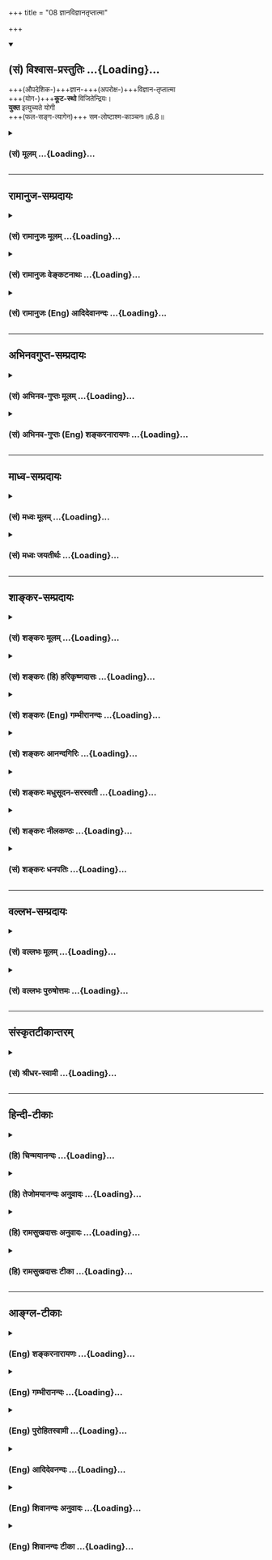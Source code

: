 +++
title = "08 ज्ञानविज्ञानतृप्तात्मा"

+++
<div class="js_include" newlevelforh1="2" title="(सं) विश्वास-प्रस्तुतिः" unfilled url="/purANam_vaiShNavam/mahAbhAratam/06-bhIShma-parva/03-bhagavad-gItA-parva/saMskRtam/vishvAsa-prastutiH/06_Atma-saMyama-yogaH_a/08_jnAnavijnAnatRptA.md">
<details open><summary><h2>(सं) विश्वास-प्रस्तुतिः ...{Loading}...</h2></summary>

+++(औपदेशिक-)+++ज्ञान-+++(अपरोक्ष-)+++विज्ञान-तृप्तात्मा  
+++(योग-)+++**कूट-स्थो** विजितेन्द्रियः।  
**युक्त** इत्युच्यते योगी  
+++(फल-सङ्ग-त्यागेन)+++ सम-लोष्टाश्म-काञ्चनः॥6.8॥
</details>
</div>
<div class="js_include collapsed" newlevelforh1="3" title="(सं) मूलम्" unfilled url="/purANam_vaiShNavam/mahAbhAratam/06-bhIShma-parva/03-bhagavad-gItA-parva/saMskRtam/mUlam/06_Atma-saMyama-yogaH_a/08_jnAnavijnAnatRptA.md">
<details><summary><h3>(सं) मूलम् ...{Loading}...</h3></summary>

ज्ञानविज्ञानतृप्तात्मा कूटस्थो विजितेन्द्रियः।  
युक्त इत्युच्यते योगी समलोष्टाश्मकाञ्चनः।।6.8।।
</details>
</div>


_________________
## रामानुज-सम्प्रदायः
<div class="js_include collapsed" newlevelforh1="3" title="(सं) रामानुजः मूलम्" unfilled url="/purANam_vaiShNavam/mahAbhAratam/06-bhIShma-parva/03-bhagavad-gItA-parva/saMskRtam/rAmAnujaH/mUlam/06_Atma-saMyama-yogaH_a/08_jnAnavijnAnatRptA.md">
<details><summary><h3>(सं) रामानुजः मूलम् ...{Loading}...</h3></summary>

।।6.8।।**ज्ञानविज्ञानतृप्तात्मा** आत्मस्वरूपविषयेण ज्ञानेन तस्य च
प्रकृतिविसजातीयाकारविषयेण विज्ञानेन च तृप्तमनाः **कूटस्थः**
देवाद्यवस्थासु अनुवर्तमानः सर्वसाधारणज्ञानैकाकारात्मनि स्थितः तत्र एव
**विजितेन्द्रियः समलोष्टाश्मकाञ्चनः** प्रकृतिविविक्तस्वरूपनिष्ठतया
प्राकृतवस्तुविशेषेषु भोग्यत्वाभावात् लोष्टाश्मकाञ्चनेषु समप्रयोजनो यः
कर्मयोगी स **युक्त इति उच्यते** आत्मावलोकनरूपयोगाभ्यासार्ह उच्यते। तथा च

</details>
</div>
<div class="js_include collapsed" newlevelforh1="3" title="(सं) रामानुजः वेङ्कटनाथः" unfilled url="/purANam_vaiShNavam/mahAbhAratam/06-bhIShma-parva/03-bhagavad-gItA-parva/saMskRtam/rAmAnujaH/venkaTanAthaH/06_Atma-saMyama-yogaH_a/08_jnAnavijnAnatRptA.md">
<details><summary><h3>(सं) रामानुजः वेङ्कटनाथः ...{Loading}...</h3></summary>

  
  
।।6.8।। इन्द्रियविजयो द्वन्द्वसहत्वं चोक्तम् अथ तयोहेतुरुच्यते ज्ञान इति
श्लोकेन। ज्ञानविज्ञानशब्दयोः पौनरुक्त्यव्युदासायोपसर्गद्योतितं
विषयविशेषं व्यञ्जयतिआत्मस्वरूपेत्यादिना।
पारलौकिकसमस्तकर्मापेक्षितदेहादिव्यतिरिक्तत्वधीरिहज्ञानम्। मोक्षाधिकारिणो
विशेषतोऽपेक्षितनित्यत्वनिरतिशयानन्दत्वादिधीस्तुविज्ञानं न
पुनरुपासनरूपज्ञानम्। तत्सामग्रीपरत्वाद्वाक्यस्येति भावः। कूटे तिष्ठतीति
कूटस्थः। कूटशब्दश्च परिशुद्धात्मन्यौपचारिकः। कूटस्य
ह्यागन्तुकविनश्वरायःपिण्डादिसंश्लेषविश्लेषरूपावस्थाप्रवाहे वर्तमानेऽपि
स्वस्वरूपे न शैथिल्यादिरूपो विकारः तद्वदत्रापि
देवादिशरीरसंश्लेषविश्लेषरूपावस्थाप्रवाहेऽपिन जायते म्रियते 2।20
इत्यादिनोक्तप्रकारेण निर्विकारत्वं सिद्धमिति कूटशब्देनोपचारो युज्यत
इत्यभिप्रायेणाह देवादीति। शिखरपर्यायकूटविवक्षया वोपचारः। कूटस्थ इव वा
साधारणतयानुसन्धानादसौ कूटस्थ इत्यभिप्रायेणाह देवाद्यवस्थास्विति।
देवशब्दोऽत्र भावप्रधानः। अनुवर्तमानत्वात्
सर्वसाधारणत्वमित्यपौनरुक्त्यम्। यद्वा सर्वात्मसाधारणेत्यर्थः।
पूर्वश्लोकोक्तजितेन्द्रियत्वादौ हेतुरयमुक्त इत्याह तत एवेति।
स्वरूपकार्यकारणादिभिरत्यन्तविषमाणां लोष्टादीनां समत्वं कथमिति
शङ्कानिराकरणायप्रकृतीत्यादिसमप्रयोजन इत्यन्तमुक्तम्।
लोष्टाश्मभेदवदश्मकाञ्चनादिभेदेऽपीत्यनेकदृष्टान्ताभिप्रायः।
अत्रोद्देश्योपादेयांशौ विभजते य इत्यादिना। युक्तशब्द एवात्र योग्यपर्यायः
प्रकरणवशात्तु योगाभ्यासविषयत्वं सिद्धम्। यद्वा
प्रकृतिप्रत्यययोरर्थभेदविवक्षयायोगाभ्यासार्ह इत्युक्तम्।  
  

</details>
</div>
<div class="js_include collapsed" newlevelforh1="3" title="(सं) रामानुजः (Eng) आदिदेवानन्दः" unfilled url="/purANam_vaiShNavam/mahAbhAratam/06-bhIShma-parva/03-bhagavad-gItA-parva/saMskRtam/rAmAnujaH/english/AdidevAnandaH/06_Atma-saMyama-yogaH_a/08_jnAnavijnAnatRptA.md">
<details><summary><h3>(सं) रामानुजः (Eng) आदिदेवानन्दः ...{Loading}...</h3></summary>

6.8 That Karma Yogin whose mind is content with the knowledge of the self and the knowledge of the difference, i.e., whose mind is content with the knowledge concerning the real nature of the self as well as with the knowledge of the difference of Its nature from Prakrti; 'who is established in the self' (Kutasthah), i.e., who remains as the self which is of the uniform nature of knowledge in all stages of evolution as men, gods etc. whose senses are therefore subdued; and to whom
'earth, stone and gold are of eal value' because of his lack of interest in any material objects of enjoyment on account of his intense earnestness to know the real nature of the self as different from Prakrti - he, that Karma Yogi, is called integrated i.e., fit for the practice of Yoga which is of the nature of the vision of the self. And also.

</details>
</div>


_________________
## अभिनवगुप्त-सम्प्रदायः
<div class="js_include collapsed" newlevelforh1="3" title="(सं) अभिनव-गुप्तः मूलम्" unfilled url="/purANam_vaiShNavam/mahAbhAratam/06-bhIShma-parva/03-bhagavad-gItA-parva/saMskRtam/abhinava-guptaH/mUlam/06_Atma-saMyama-yogaH_a/08_jnAnavijnAnatRptA.md">
<details><summary><h3>(सं) अभिनव-गुप्तः मूलम् ...{Loading}...</h3></summary>

।।6.8।। ज्ञानेति। ज्ञानम् अभ्रान्ता बुद्धिः। विविधं ज्ञानं यत्र तत्
विज्ञानम् प्रग्युक्त्युदितं कर्म।

</details>
</div>
<div class="js_include collapsed" newlevelforh1="3" title="(सं) अभिनव-गुप्तः (Eng) शङ्करनारायणः" unfilled url="/purANam_vaiShNavam/mahAbhAratam/06-bhIShma-parva/03-bhagavad-gItA-parva/saMskRtam/abhinava-guptaH/english/shankaranArAyaNaH/06_Atma-saMyama-yogaH_a/08_jnAnavijnAnatRptA.md">
<details><summary><h3>(सं) अभिनव-गुप्तः (Eng) शङ्करनारायणः ...{Loading}...</h3></summary>

6.8 Jnana - etc. Knowledge : a knowledge which is different from the
false one. What consists of varied thoughts : the action in which varied
thoughts are involved, i.e. the action that is born as result of
preceding thoughts of reasoning.

</details>
</div>


_________________
## माध्व-सम्प्रदायः
<div class="js_include collapsed" newlevelforh1="3" title="(सं) मध्वः मूलम्" unfilled url="/purANam_vaiShNavam/mahAbhAratam/06-bhIShma-parva/03-bhagavad-gItA-parva/saMskRtam/madhvaH/mUlam/06_Atma-saMyama-yogaH_a/08_jnAnavijnAnatRptA.md">
<details><summary><h3>(सं) मध्वः मूलम् ...{Loading}...</h3></summary>

।।6.7 6.8।। जितात्मनः फलमाह जितात्मन इति। जितात्मा हि प्रशान्तो भवति। न
तस्य मनः प्रायो विषयेषु गच्छति। तदा च परमात्मा सम्यगाहितः हृदि सन्निहितो
भवति अपरोक्षज्ञानी भवतीत्यर्थः। अपरोक्षज्ञानिनो लक्षणं स्पष्टयति
शीतोष्णेत्यादिना। शीतोष्णादिषु कूटस्थः ज्ञानविज्ञानतृप्तात्मा
विजितेन्द्रिय इति कूटस्थत्वे हेतुः। विज्ञानं विशेषज्ञानं अपरोक्षज्ञानं
वा। तच्चोक्तं सामान्यैर्ये त्वविज्ञेया विशेषा मम गोचराः। देवादीनां तु
तज्ज्ञानं विज्ञानमिति कीर्तितम्। इति। श्रवणान्मननाच्चैव यज्ज्ञानमुपजायते।
तज्ज्ञानं दर्शनं विष्णोर्विज्ञानं शम्भुरब्रवीत्। विज्ञानं
ज्ञानमङ्गादेर्विशिष्टं दर्शनं तथा इत्यादि। कूटस्थो निर्विकारः
कूटवत्स्थित इति व्युत्पत्तेः। कूटमाकाशःकूटं खं विदलं व्योम
सन्धिराकाशउच्यते। इत्यभिधानात्। योगी योगं कुर्वन्। युक्तो योगसम्पूर्णः।
एवम्भूतो योगानुष्ठाता योगसम्पूर्ण उच्यत इत्यर्थः।

</details>
</div>
<div class="js_include collapsed" newlevelforh1="3" title="(सं) मध्वः जयतीर्थः" unfilled url="/purANam_vaiShNavam/mahAbhAratam/06-bhIShma-parva/03-bhagavad-gItA-parva/saMskRtam/madhvaH/jayatIrthaH/06_Atma-saMyama-yogaH_a/08_jnAnavijnAnatRptA.md">
<details><summary><h3>(सं) मध्वः जयतीर्थः ...{Loading}...</h3></summary>

।।6.7 6.8।। योगो विहितः तत्किं जितात्मन इत्यनेन इत्यत आह **जितात्मन**
इति। उपकारी हि बन्धुरुच्यते। तत्र जितं मनः कमुपकारं करोति येन बन्धुः
स्यात् आत्मोद्धारं करोतीति चेत् स एव च कः इत्याशङ्क्येति शेषः। जितात्मनः
फले वक्तव्ये प्रशान्तस्येत्यनुवादः किमर्थः इत्यत आह **जितात्मा ही**ति।
वाक्यभेदेनेदमेव फलकथनमिति भावः। ननु जितात्मत्वमेव प्रशान्तत्वं तत्कथं
तत्फलं स्यात् इत्यत आह **ने**ति। तस्य जितात्मनः स्वत एवेति शेषः। तर्हि
निराकाङ्क्षत्वादुत्तरं वाक्यं व्यर्थमित्यतः परमफलं दर्शयितुं तदिति भावेन
न्यूनमध्याहारेण पूरयन्व्याचष्टे **तदा चे**ति। प्रशान्तत्वे सति परमात्मा
सर्वेषां हृदि सन्निहित एव तत्कुतः प्रशान्तस्य विशेषः इत्यतः
सम्यक्पदसूचितार्थं विवृणोति **अपरोक्षे**ति। योगारूढ इत्यर्थः। यदा हि 6।5
इति योगारूढस्य लक्षणमुक्तं तत्किमर्थं पुनरुच्यते इत्यत आह
**अपरोक्षे**ति। सार्धश्लोकद्वयग्रहणायादिपदं अत्र सप्तम्या अन्वयो न
दृश्यतेऽत आह **शीते**ति। अत्र भास्करोऽन्वयमपश्यन्परमात्मा समाहितः इति
सम्प्रदायागतं पाठं विसृज्यपरात्मसु समा मतिः इति पाठान्तरं प्रकल्प्यसमा
मतिः इति तु आवर्त्य सप्तम्या अन्वयमुक्त्वा पूर्वपाठेऽन्वयाभाव इत्यवादीत्
तदनेन नापहसितं भवति। कृत्रिमेऽपि पाठेसुहृत् इत्यादिकंआत्मौपम्येन 6।32
इत्यादिकं च पुनरुक्तं स्यात्। ननु यः शीतोष्णादिषु कूटस्थः तस्य
ज्ञानविज्ञानतृप्तमनस्त्वं विजितेन्द्रियत्वं चार्थात्सिद्धमेव तत्किमर्थं
पुनरुच्यते इत्यत आह ज्ञाने**ति। प्रत्येकमन्वयादेकवचनम्। ननु
शिल्पादिविषया बुद्धिर्विज्ञानम्मोक्षे धीर्ज्ञानमन्यत्र विज्ञानं
शिल्पशास्त्रयोः अमरः1।5।6 इत्यभिधानात् तत्कथं विज्ञानेन तृप्तात्माऽयं
स्यात् इत्यत आह** विज्ञानमि**ति। अनेन सामान्यज्ञानं परोक्षज्ञानं वा
ज्ञानमिति सूचितम्। कुत एतत् इत्यत आह** तच्चे**ति।
प्रसिद्धाभिधानार्थोऽप्यङ्गीक्रियत इति चशब्दः। सामान्यैः साधारणैः
पुरुषैः। सामान्यविषयं तु ज्ञानमित्यपि द्रष्टव्यम्। तदेव ज्ञानमिति
सम्बन्धः। अङ्गादेर्व्याकरणादेः शिल्पस्य च। विशिष्टं दर्शनं
वैष्णवशास्त्रम्। कूटस्थशब्दो नित्यादिपर्यायः तेन कथमन्वयः सप्तम्याः
इत्यत आह** कूटस्थ **इति। तत्कथं इत्यत आह** कूटवदि**ति। सुपि स्थः
अष्टा.3।2।4 कूटशब्दोऽनृतवाद्यादिवाची तत्परिग्रहे निर्विकारत्वं न लभ्यत
इत्यत आह** कूटमि**ति। एतैः शब्दैराकाश उच्यत इत्यर्थः। युक्तो योगी इति
पुनरुक्तिरिति मन्दाशङ्कानिरासार्थमाह** योगी**ति। इनेरस्त्यर्थत्वात्
कुर्वन्नित्युक्तम्। निष्ठाया भूतार्थत्वात् सम्पूर्ण इति।
वक्ष्यमाणान्वयापेक्षया क्रमोल्लङ्घनम्। तर्हि विरुद्धार्थयोः कथं
सामानाधिकरण्यं इत्यत आह** एवम्भूत **इति। धातुसम्बन्धे प्रत्ययाः इति
ह्युक्तम्।**

</details>
</div>


_________________
## शाङ्कर-सम्प्रदायः
<div class="js_include collapsed" newlevelforh1="3" title="(सं) शङ्करः मूलम्" unfilled url="/purANam_vaiShNavam/mahAbhAratam/06-bhIShma-parva/03-bhagavad-gItA-parva/saMskRtam/shankaraH/mUlam/06_Atma-saMyama-yogaH_a/08_jnAnavijnAnatRptA.md">
<details><summary><h3>(सं) शङ्करः मूलम् ...{Loading}...</h3></summary>

।।6.8।। **ज्ञानविज्ञानतृप्तात्मा** ज्ञानं शास्त्रोक्तपदार्थानां
परिज्ञानम् विज्ञानं तु शास्त्रतो ज्ञातानां तथैव स्वानुभवकरणम् ताभ्यां
ज्ञानविज्ञानाभ्यां तृप्तः संजातालंप्रत्ययः आत्मा अन्तःकरणं यस्य सः
ज्ञानविज्ञानतृप्तात्मा **कूटस्थः** अप्रकम्प्यः भवति इत्यर्थः
**विजितेन्द्रिय**श्च। य ईदृशः **युक्तः** समाहितः **इति स उच्यते**
कथ्यते। स **योगी समलोष्टाश्मकाञ्चनः** लोष्टाश्मकाञ्चनानि समानि यस्य सः
समलोष्टाश्मकाञ्चनः।। किञ्च

</details>
</div>
<div class="js_include collapsed" newlevelforh1="3" title="(सं) शङ्करः (हि) हरिकृष्णदासः" unfilled url="/purANam_vaiShNavam/mahAbhAratam/06-bhIShma-parva/03-bhagavad-gItA-parva/saMskRtam/shankaraH/hindI/harikRShNadAsaH/06_Atma-saMyama-yogaH_a/08_jnAnavijnAnatRptA.md">
<details><summary><h3>(सं) शङ्करः (हि) हरिकृष्णदासः ...{Loading}...</h3></summary>

।।6.8।। शास्त्रोक्त पदार्थोंको समझनेका नाम ज्ञान है और शास्त्रसे समझे हुए
भावोंको वैसे ही अपने अन्तःकरणमें प्रत्यक्ष अनुभव करनेका नाम विज्ञान है
ऐसे ज्ञान और विज्ञान से जिसका अन्तःकरण तृप्त है अर्थात् जिसके
अन्तःकरणमें ऐसा विश्वास उत्पन्न हो गया है कि बस अब कुछ भी जानना बाकी
नहीं है ऐसा जो ज्ञानविज्ञानसे तृप्त हुए अन्तःकरणवाला है तथा जो कूटस्थ
यानी अविचल और जितेन्द्रिय हो जाता है वह युक्त यानी समाहित ( समाधिस्थ )
कहा जाता है। वह योगी मिट्टी पत्थर और सुवर्णको समान समझनेवाला होता है
अर्थात् उसकी दृष्टिमें मिट्टी पत्थर और सोना सब समान हैं ( एक ब्रह्मरूप
है )।

</details>
</div>
<div class="js_include collapsed" newlevelforh1="3" title="(सं) शङ्करः (Eng) गम्भीरानन्दः" unfilled url="/purANam_vaiShNavam/mahAbhAratam/06-bhIShma-parva/03-bhagavad-gItA-parva/saMskRtam/shankaraH/english/gambhIrAnandaH/06_Atma-saMyama-yogaH_a/08_jnAnavijnAnatRptA.md">
<details><summary><h3>(सं) शङ्करः (Eng) गम्भीरानन्दः ...{Loading}...</h3></summary>

6.8 A yogi, jnana-vijnana-trpta-atma, whose mind is satisfied with
knowledge and realization-jnana is thorough knowledge of things
presented by the scriptures, but vijnana is making those things known
from the scriptures a subject of one's own realization just as they have
been presented; he whose mind (atma) has become contented (trpta) with
those jnana and vijnana is jnana-vijnana-trpta-atma-; kutasthah, who is
unmoved, i.e. who becomes unshakable; and vijita-indriyah, who has his
organs under control;- he who is of this kind, ucyate, is said to be;
yuktah, Self-absorbed. That yogi sama-losta-asma-kancanah, treats eally
a lump of earth, a stone and gold. Further,

</details>
</div>
<div class="js_include collapsed" newlevelforh1="3" title="(सं) शङ्करः आनन्दगिरिः" unfilled url="/purANam_vaiShNavam/mahAbhAratam/06-bhIShma-parva/03-bhagavad-gItA-parva/saMskRtam/shankaraH/AnandagiriH/06_Atma-saMyama-yogaH_a/08_jnAnavijnAnatRptA.md">
<details><summary><h3>(सं) शङ्करः आनन्दगिरिः ...{Loading}...</h3></summary>

।।6.8।। चित्तसमाधानमेव विशिष्टफलं चेदिष्टं तर्हि कथंभूतः समाहितो
व्यवह्रियते तत्राह **ज्ञानेति।** परोक्षापरोक्षाभ्यां ज्ञानविज्ञानाभ्यां
संजातालंप्रत्ययो यस्मिन्नन्तःकरणे सोऽविक्रियो हर्षविषादकामक्रोधादिरहितो
योगी युक्तः समाहित इति व्यवहारभागी भवतीति पादत्रयव्याख्यानेन दर्शयति
**ज्ञानमित्यादिना।** स च योगी परमहंसपरिव्राजकः
सर्वत्रोपेक्षाबुद्धिरनतिशयवैराग्यभागीति कथयति **स योगीति।**

</details>
</div>
<div class="js_include collapsed" newlevelforh1="3" title="(सं) शङ्करः मधुसूदन-सरस्वती" unfilled url="/purANam_vaiShNavam/mahAbhAratam/06-bhIShma-parva/03-bhagavad-gItA-parva/saMskRtam/shankaraH/madhusUdana-sarasvatI/06_Atma-saMyama-yogaH_a/08_jnAnavijnAnatRptA.md">
<details><summary><h3>(सं) शङ्करः मधुसूदन-सरस्वती ...{Loading}...</h3></summary>

।।6.8।। किंच ज्ञानं शास्त्रोक्तानां पदार्थानामौपदेशिकं ज्ञानं विज्ञानं
तदप्रामाण्यशङ्कानिराकरणफलेन विचारेण तथैव तेषां स्वानुभवेनापरोक्षीकरणं
ताभ्यां तृप्तः संजातालंप्रत्यय आत्मा चित्तं यस्य स तथा। कूटस्थो
विषयसंनिधावपि विकारशून्यः। अतएव विजितानि
रागद्वेषपूर्वकाद्विषयग्रहणाद्व्यावर्तितानीन्द्रियाणि येन सः। अतएव
हेयोपादेयबुद्धिशून्यत्वेन समानि मृत्पिण्डपाषाणकाञ्चनानि यस्य सः। योगी
परमहंसपरिव्राजकः परवैराग्ययुक्तो योगारूढ इत्युच्यते।

</details>
</div>
<div class="js_include collapsed" newlevelforh1="3" title="(सं) शङ्करः नीलकण्ठः" unfilled url="/purANam_vaiShNavam/mahAbhAratam/06-bhIShma-parva/03-bhagavad-gItA-parva/saMskRtam/shankaraH/nIlakaNThaH/06_Atma-saMyama-yogaH_a/08_jnAnavijnAnatRptA.md">
<details><summary><h3>(सं) शङ्करः नीलकण्ठः ...{Loading}...</h3></summary>

।।6.8।। समाधिसिद्धेरपि किं फलमत आह **ज्ञानेति।** ज्ञानं शास्त्रोपदेशजा
बुद्धिः। विज्ञानं शास्त्रार्थध्यानजः प्रमारूपोऽनुभवस्ताभ्यां तृप्तः
संजातालंप्रत्यय आत्मा चित्तं यस्य स ज्ञानविज्ञानतृप्तात्मा।
यतस्तृप्तात्माऽतः कूटस्थोऽप्रकम्प्यः संसारतापानास्कन्दितो भवतीति
समाधिफलम्। अस्य लोकप्रसिद्धं लक्षणमाह **विजितेन्द्रिय इति।**
समलोष्टाश्मकाञ्चन इति एवंविधो योगी स युक्तः प्राप्तयोग इत्युच्यते
विद्वद्भिः।

</details>
</div>
<div class="js_include collapsed" newlevelforh1="3" title="(सं) शङ्करः धनपतिः" unfilled url="/purANam_vaiShNavam/mahAbhAratam/06-bhIShma-parva/03-bhagavad-gItA-parva/saMskRtam/shankaraH/dhanapatiH/06_Atma-saMyama-yogaH_a/08_jnAnavijnAnatRptA.md">
<details><summary><h3>(सं) शङ्करः धनपतिः ...{Loading}...</h3></summary>

।।6.8।। शीतादिषु समो भवतीत्युक्त तत्कुंत इत्यत आह **ज्ञानेति।** ज्ञानं
शास्त्रोक्तानां धर्मादिरुपाणां पदार्थानां तत्त्वज्ञानं विज्ञानं
शास्त्रतो ज्ञातानां वेदोक्तो यादृशो धर्मादितादृश एव तथा तत्त्वमसीति
श्रुत्यर्थानुसारेणाहं ब्रह्मास्मीत्यनुभवस्ताभ्यां तृप्त आत्मान्तःकरणं
यस्य सः। अतः कुटस्थोऽप्रकम्प्यः केनापि शीतादिना चालयितुमशक्यो
भवतीत्यर्थः। नन्वन्तःकरणस्य
ज्ञानविज्ञानतृप्तेत्वनाप्रकम्प्योऽपीन्द्रियाणामतृप्तत्वाद्विषयैरिन्द्रियद्वारा
प्रकम्प्यो भविष्यतीति तत्राह विजितेन्द्रियः। अन्तःकरणस्येन्द्रियस्वामिनो
जयादिन्द्रियाणामपि जय इति भावः। अतएव समलोष्टाश्मकाञ्चनः। अत्राश्मशब्देन
पाषाणसामान्यवाचिना तद्विशेषा वज्रवैदूर्यादयोऽपि गृह्यन्ते। समानि
लोष्टादीनि यस्य सः य ईदृशो योगी स युक्तः यथार्थयोगयुक्तः योगारुढ
इत्युच्यत इत्यर्थः।

</details>
</div>


_________________
## वल्लभ-सम्प्रदायः
<div class="js_include collapsed" newlevelforh1="3" title="(सं) वल्लभः मूलम्" unfilled url="/purANam_vaiShNavam/mahAbhAratam/06-bhIShma-parva/03-bhagavad-gItA-parva/saMskRtam/vallabhaH/mUlam/06_Atma-saMyama-yogaH_a/08_jnAnavijnAnatRptA.md">
<details><summary><h3>(सं) वल्लभः मूलम् ...{Loading}...</h3></summary>

।।6.8 6.9।। योगारूढस्य स्वरूपं श्रैष्ठ्यं चोपपादयति द्वाभ्यां
ज्ञानविज्ञानेति। ज्ञानमौपदेशिकं विज्ञानमपरोक्षानुभवः ताभ्यां तृप्त आत्मा
यस्य कूटे स्थितोऽपि युक्त इत्युच्यते स योगी सुहृदादिषु तद्विपरीतेषु च
समबुद्धिरधिकतरो भवतीति विशिष्यते।

</details>
</div>
<div class="js_include collapsed" newlevelforh1="3" title="(सं) वल्लभः पुरुषोत्तमः" unfilled url="/purANam_vaiShNavam/mahAbhAratam/06-bhIShma-parva/03-bhagavad-gItA-parva/saMskRtam/vallabhaH/puruShottamaH/06_Atma-saMyama-yogaH_a/08_jnAnavijnAnatRptA.md">
<details><summary><h3>(सं) वल्लभः पुरुषोत्तमः ...{Loading}...</h3></summary>

  
  
।।6.8।। ननु परमात्मा हृदयस्थोऽस्तीति कथं ज्ञातव्यः इत्याकाङ्क्षायामाह
ज्ञानविज्ञानतृप्तात्मेति। ज्ञाने शास्त्ररीत्या भगवत्स्वरूपज्ञाने
विज्ञाने भावात्मकत्वरूपानुभवे तृप्तः संशयकोटिरहित आत्मा अन्तःकरणं यस्य
कूटस्थः निर्विकारः भगवच्चरणस्वरूपैकनिष्टः विजितेन्द्रियः
स्वभोगेच्छारहितः युक्तो योगारूढ इत्युच्यते। समलोष्टाश्मकाञ्चनः
मृत्पाषाणसुवर्णेषु समो भगवदीयभावरूपवान् योगी मत्संयोगवानुच्यते मयेति
शेषः। अत्रायं भावः मृत्तिकायां भगवदङ्गसौगन्ध्यस्मरणेन
सेवौपायिकशरीराप्तितापभाववान् पाषाणे भगवद्विप्रयोगजडतास्मरणेन स्वस्य
तदभावतापात्तत्र स्निग्धभाववान् सौवर्णे चालौकिककान्तिदर्शनेन
रसभाववांस्तथोच्यत इति भावः।  
  

</details>
</div>


_________________
## संस्कृतटीकान्तरम्
<div class="js_include collapsed" newlevelforh1="3" title="(सं) श्रीधर-स्वामी" unfilled url="/purANam_vaiShNavam/mahAbhAratam/06-bhIShma-parva/03-bhagavad-gItA-parva/saMskRtam/shrIdhara-svAmI/06_Atma-saMyama-yogaH_a/08_jnAnavijnAnatRptA.md">
<details><summary><h3>(सं) श्रीधर-स्वामी ...{Loading}...</h3></summary>

।।6.8।। योगारूढस्य लक्षणं श्रैष्ठ्यं चोक्तम् उपपाद्योपसंहरति **ज्ञानविज्ञानतृप्तात्मेति।** 

**ज्ञानम्** औपदेशिकं **विज्ञानम्** अपरोक्षानुभवस्  
ताभ्यां **तृप्तो** निराकाङ्क्ष  
**आत्मा** चित्तं यस्य। 

अतः **कूटस्थो** निर्विकारः  
अत एव **विजितानीन्द्रियाणि** येन - अत एव **समानि लोष्टादीनि** यस्य मृत्-खण्ड-पाषाण-सुवर्णेषु हेयोपादेय-बुद्धि-शून्यः स **युक्तो** योगारूढ इत्युच्यते।

</details>
</div>


_________________
## हिन्दी-टीकाः
<div class="js_include collapsed" newlevelforh1="3" title="(हि) चिन्मयानन्दः" unfilled url="/purANam_vaiShNavam/mahAbhAratam/06-bhIShma-parva/03-bhagavad-gItA-parva/hindI/chinmayAnandaH/06_Atma-saMyama-yogaH_a/08_jnAnavijnAnatRptA.md">
<details><summary><h3>(हि) चिन्मयानन्दः ...{Loading}...</h3></summary>

।।6.8।। शास्त्रोपदेश से ज्ञात आत्मा का जो निरन्तर ध्यान करता है ऐसा
आत्मसंयमी पुरुष शीघ्र ही दिव्य तृप्ति और आनन्द का अनुभव पाकर पूर्णयोगी
बन जाता है। उसकी तृप्ति शास्त्रों के पाण्डित्य की नहीं वरन् दिव्य
आत्मानुभूति की होती है जो शास्त्राध्ययन के सन्तोष से कहीं अधिक उत्कृष्ट
होती है। श्री शंकराचार्य के अनुसार ज्ञान का अर्थ है शास्त्रोक्त पदार्थों
का परिज्ञान और विज्ञान शास्त्र से ज्ञात तत्त्व का स्वानुभवकरण है। ज्ञान
और विज्ञान के प्राप्त होने पर पुरुष का हृदय अलौकिक तृप्ति का अनुभव करता
है। अविचल (कूटस्थ) वेदान्त में आत्मा को कूटस्थ कहा गया है। कूट का अर्थ है
निहाई। लुहार तप्त लौहखण्ड को निहाई पर रखकर हथौड़े से उस पर चोट करके
लौहखण्ड को विभिन्न आकार देता है। हथौड़े की चोट का प्रभाव लौहखण्ड पर तो
पड़ता है परन्तु निहाई पर नहीं। वह स्वयं अविचल रहते हुये लोहे को अनेक
आकार देने के लिये आश्रय देती है। इस प्रकार कूटस्थ का अर्थ हुआ जो कूट के
समान अविचल अविकारी रहता है। ज्ञानविज्ञान से सन्तुष्ट पुरुष कूटस्थ आत्मा
को जानकर स्वयं भी सभी परिस्थितियों में कूटस्थ बनकर रहता है। वह समदर्शी
बन जाता है। उसके लिए मिट्टी पाषाण और सुवर्ण सब समान होते हैं अर्थात् वह
इन सबके प्रति समान भाव से रहता है। सामान्य जन इसमें रागद्वेषादि रखकर
प्रियअप्रिय की प्राप्ति या हानि में सुखी या दुखी होते हैं। ज्ञान का
मापदण्ड यही है कि इन वस्तुओं के प्राप्त होने पर पुरुष एक समान रहता
है। स्वप्नावस्था में कोई पुरुष कितना ही धन अर्जित करे अथवा सम्पत्ति को खो
दे परन्तु जाग्रत अवस्था में आने पर स्वप्न में देखे हुये धन के लाभ या
हानि का कोई अर्थ नहीं रह जाता। इसी प्रकार उपाधियाँ के द्वारा अनुभूत जगत
के परे परमपूर्ण स्वरूप में स्थित पुरुष के लिए मिट्टी पाषाण और स्वर्ण का
कोई अर्थ नहीं रह जाता वे उसके आनन्द में न वृद्धि कर सकते हैं न क्षय। वह
परमानन्द का एकमात्र स्वामी बन जाता है। स्वर्ग के कोषाधिपति कुबेर के लिए
पृथ्वी का राज्य कोई बड़ी उपलब्धि नहीं कि वे हर्षोल्लास में झूम उठें।

</details>
</div>
<div class="js_include collapsed" newlevelforh1="3" title="(हि) तेजोमयानन्दः अनुवादः" unfilled url="/purANam_vaiShNavam/mahAbhAratam/06-bhIShma-parva/03-bhagavad-gItA-parva/hindI/tejomayAnandaH/anuvAdaH/06_Atma-saMyama-yogaH_a/08_jnAnavijnAnatRptA.md">
<details><summary><h3>(हि) तेजोमयानन्दः अनुवादः ...{Loading}...</h3></summary>

।।6.8।। जो योगी ज्ञान और विज्ञान से तृप्त है, जो विकार रहित (कूटस्थ) और
जितेन्द्रिय है, जिसको मिट्टी, पाषाण और कंचन समान है, वह (परमात्मा से)
युक्त कहलाता है।।

</details>
</div>
<div class="js_include collapsed" newlevelforh1="3" title="(हि) रामसुखदासः अनुवादः" unfilled url="/purANam_vaiShNavam/mahAbhAratam/06-bhIShma-parva/03-bhagavad-gItA-parva/hindI/rAmasukhadAsaH/anuvAdaH/06_Atma-saMyama-yogaH_a/08_jnAnavijnAnatRptA.md">
<details><summary><h3>(हि) रामसुखदासः अनुवादः ...{Loading}...</h3></summary>

।।6.8।। जिसका अन्तःकरण ज्ञान-विज्ञानसे तृप्त है, जो कूटकी तरह निर्विकार
है, जितेन्द्रिय है और मिट्टीके ढेले, पत्थर तथा स्वर्णमें समबुद्धिवाला है
-- ऐसा योगी युक्त (योगारूढ़) कहा जाता है।

</details>
</div>
<div class="js_include collapsed" newlevelforh1="3" title="(हि) रामसुखदासः टीका" unfilled url="/purANam_vaiShNavam/mahAbhAratam/06-bhIShma-parva/03-bhagavad-gItA-parva/hindI/rAmasukhadAsaH/TIkA/06_Atma-saMyama-yogaH_a/08_jnAnavijnAnatRptA.md">
<details><summary><h3>(हि) रामसुखदासः टीका ...{Loading}...</h3></summary>

।।6.8।।***व्याख्या--*'ज्ञानविज्ञानतृप्तात्मा'--**यहाँ कर्मयोगका प्रकरण
है; अतः यहाँ कर्म करनेकी जानकारीका नाम 'ज्ञान' है और कर्मोंकी
सिद्धि-असिद्धिमें सम रहनेका नाम 'विज्ञान' है। स्थूलशरीरसे होनेवाली
क्रिया, सूक्ष्मशरीरसे होनेवाला चिन्तन और कारणशरीरसे होनेवाली समाधि--इन
तीनोंको अपने लिये करना 'ज्ञान' नहीं है। कारण कि क्रिया, चिन्तन, समाधि
आदि मात्र कर्मोंका आरम्भ और समाप्ति होती है तथा उन कर्मोंसे मिलनेवाले
फलका भी आदि और अन्त होता है। परन्तु स्वयं परमात्माका अंश होनेसे नित्य
रहता है। अतः अनित्य कर्म और फलसे इस नित्य रहनेवालेको क्या तृप्ति मिलेगी;
जडके द्वारा चेतनको क्या तृप्ति मिलेगी; ऐसा ठीक अनुभव हो जाय कि कर्मोंके
द्वारा मेरेको कुछ भी नहीं मिल सकता, तो यह कर्मोंको करनेका 'ज्ञान' है।
ऐसा ज्ञान होनेपर वह कर्मोंकी पूर्ति-अपूर्तिमें और पदार्थोंकी
प्राप्ति-अप्राप्तिमें सम रहेगा--यह 'विज्ञान' है। इस ज्ञान और विज्ञानसे
वह स्वयं तृप्त हो जाता है। फिर उसके लिये करना, जानना और पाना कुछ भी बाकी
नहीं रहता।  
  
**'कूटस्थः'(टिप्पणी प₀ 338)--**कूट (अहरन) एक लौह-पिण्ड होता है, जिसपर
लोहा, सोना, चाँदी आदि अनेक रूपोंमें गढ़े जाते हैं, पर वह एकरूप ही रहता
है। ऐसे ही सिद्ध महापुरुषके सामने तरह-तरहकी परिस्थितियाँ आती हैं, पर वह
कूटकी तरह ज्यों-का-त्यों निर्विकार रहता है।

</details>
</div>


_________________
## आङ्ग्ल-टीकाः
<div class="js_include collapsed" newlevelforh1="3" title="(Eng) शङ्करनारायणः" unfilled url="/purANam_vaiShNavam/mahAbhAratam/06-bhIShma-parva/03-bhagavad-gItA-parva/english/shankaranArAyaNaH/06_Atma-saMyama-yogaH_a/08_jnAnavijnAnatRptA.md">
<details><summary><h3>(Eng) शङ्करनारायणः ...{Loading}...</h3></summary>

6.8. He, whose self (mind) is satisfied with knowledge and with what consists of varied thoughts; who remains peak-like and has completely subdued his sense organs; and to whom a clod, a stone and a piece of gold are the same-that man of Yoga is called a master of Yoga.

</details>
</div>
<div class="js_include collapsed" newlevelforh1="3" title="(Eng) गम्भीरानन्दः" unfilled url="/purANam_vaiShNavam/mahAbhAratam/06-bhIShma-parva/03-bhagavad-gItA-parva/english/gambhIrAnandaH/06_Atma-saMyama-yogaH_a/08_jnAnavijnAnatRptA.md">
<details><summary><h3>(Eng) गम्भीरानन्दः ...{Loading}...</h3></summary>

6.8 One whose mind is satisfied with knowledge and realization, who is unmoved, who has his organs under control, is sadi to be Self-absorbed.
The yogi treats eally a lump of earth, a stone and gold.

</details>
</div>
<div class="js_include collapsed" newlevelforh1="3" title="(Eng) पुरोहितस्वामी" unfilled url="/purANam_vaiShNavam/mahAbhAratam/06-bhIShma-parva/03-bhagavad-gItA-parva/english/purohitasvAmI/06_Atma-saMyama-yogaH_a/08_jnAnavijnAnatRptA.md">
<details><summary><h3>(Eng) पुरोहितस्वामी ...{Loading}...</h3></summary>

6.8 He who desires nothing but wisdom and spiritual insight, who has conquered his senses and who looks with the same eye upon a lump of earth, a stone or fine gold, is a real saint.

</details>
</div>
<div class="js_include collapsed" newlevelforh1="3" title="(Eng) आदिदेवनन्दः" unfilled url="/purANam_vaiShNavam/mahAbhAratam/06-bhIShma-parva/03-bhagavad-gItA-parva/english/AdidevanandaH/06_Atma-saMyama-yogaH_a/08_jnAnavijnAnatRptA.md">
<details><summary><h3>(Eng) आदिदेवनन्दः ...{Loading}...</h3></summary>

6.8 The Yogin whose mind is content with knowledge of the self and also of knowledge of the difference of the self from Prakrti, who is established in the self, whose senses are subdued and to whom earth,
stone and gold seem all alike, is called integrated.

</details>
</div>
<div class="js_include collapsed" newlevelforh1="3" title="(Eng) शिवानन्दः अनुवादः" unfilled url="/purANam_vaiShNavam/mahAbhAratam/06-bhIShma-parva/03-bhagavad-gItA-parva/english/shivAnandaH/anuvAdaH/06_Atma-saMyama-yogaH_a/08_jnAnavijnAnatRptA.md">
<details><summary><h3>(Eng) शिवानन्दः अनुवादः ...{Loading}...</h3></summary>

6.8 The Yogi who is satisfied with the knowledge and the wisdom (of the Self), who has conered the senses, and to whom a clod of earth, a piece of stone and gold are the same, is said to be harmonied (i.e., is said to have attained Nirvikalpa Samadhi).

</details>
</div>
<div class="js_include collapsed" newlevelforh1="3" title="(Eng) शिवानन्दः टीका" unfilled url="/purANam_vaiShNavam/mahAbhAratam/06-bhIShma-parva/03-bhagavad-gItA-parva/english/shivAnandaH/TIkA/06_Atma-saMyama-yogaH_a/08_jnAnavijnAnatRptA.md">
<details><summary><h3>(Eng) शिवानन्दः टीका ...{Loading}...</h3></summary>

6.8 ज्ञानविज्ञानतृप्तात्मा one who is satisfied with knowledge and wisdom (Selfrealisation); कूटस्थः unshaken; विजितेन्द्रियः who has conered the senses; युक्तः united or harmonised; इति thus; उच्यते is said; योगी Yogi; समलोष्टाश्मकाञ्चनः one to whom a lump of earth; a stone and gold are the same.Commentary Jnana is ParokshaJnana or theoretical knowledge from the study of the scriptures. Vijnana is Visesha Jnana or Aparoksha Jnana; i.e.; direct knowledge of the Self through Selfrealisation (spiritual experience or Anubhava).Kutastha means changeless like the anvil. Various kinds of iron pieces are hammered and shaped on the anvil; but the anvil remains unchanged. Even so the Yogi remains unshaken or unchanged or unaffected though he comes in contact with the senseobjects. So he is called Kutastha. Kutastha is another name of Brahman; the silent witness of the mind. (Cf.V.18VI.18)

</details>
</div>
